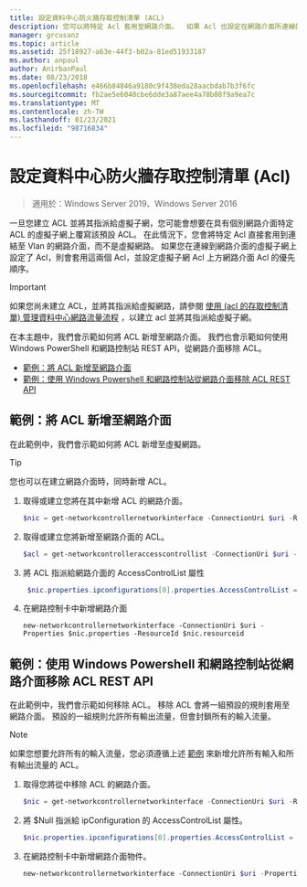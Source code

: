 ```yaml
---
title: 設定資料中心防火牆存取控制清單 (ACL)
description: 您可以將特定 Acl 套用至網路介面。  如果 Acl 也設定在網路介面所連線的虛擬子網上，則會套用這兩個 Acl，但網路介面 Acl 會優先于虛擬子網 Acl。
manager: grcusanz
ms.topic: article
ms.assetid: 25f18927-a63e-44f3-b02a-81ed51933187
ms.author: anpaul
author: AnirbanPaul
ms.date: 08/23/2018
ms.openlocfilehash: e466b84846a9180c9f438eda28aacbdab7b3f6fc
ms.sourcegitcommit: fb2ae5e6040cbe6dde3a87aee4a78b08f9a9ea7c
ms.translationtype: MT
ms.contentlocale: zh-TW
ms.lasthandoff: 01/23/2021
ms.locfileid: "98716834"
---
```

# <a name="configure-datacenter-firewall-access-control-lists-acls"></a>設定資料中心防火牆存取控制清單 (Acl) 

>適用於：Windows Server 2019、Windows Server 2016

一旦您建立 ACL 並將其指派給虛擬子網，您可能會想要在具有個別網路介面特定 ACL 的虛擬子網上覆寫該預設 ACL。  在此情況下，您會將特定 Acl 直接套用到連結至 Vlan 的網路介面，而不是虛擬網路。 如果您在連線到網路介面的虛擬子網上設定了 Acl，則會套用這兩個 Acl，並設定虛擬子網 Acl 上方網路介面 Acl 的優先順序。

>[!IMPORTANT]
>如果您尚未建立 ACL，並將其指派給虛擬網路，請參閱 [使用 (acl 的存取控制清單) 管理資料中心網路流量流程](./use-acls-for-traffic-flow.md) ，以建立 acl 並將其指派給虛擬子網。

在本主題中，我們會示範如何將 ACL 新增至網路介面。 我們也會示範如何使用 Windows PowerShell 和網路控制站 REST API，從網路介面移除 ACL。

- [範例：將 ACL 新增至網路介面](#example-add-an-acl-to-a-network-interface)
- [範例：使用 Windows Powershell 和網路控制站從網路介面移除 ACL REST API](#example-remove-an-acl-from-a-network-interface-by-using-windows-powershell-and-the-network-controller-rest-api)


## <a name="example-add-an-acl-to-a-network-interface"></a>範例：將 ACL 新增至網路介面
在此範例中，我們會示範如何將 ACL 新增至虛擬網路。

>[!TIP]
>您也可以在建立網路介面時，同時新增 ACL。

1. 取得或建立您將在其中新增 ACL 的網路介面。

   ```PowerShell
   $nic = get-networkcontrollernetworkinterface -ConnectionUri $uri -ResourceId "MyVM_Ethernet1"
   ```

2. 取得或建立您將新增至網路介面的 ACL。

   ```PowerShell
   $acl = get-networkcontrolleraccesscontrollist -ConnectionUri $uri -resourceid "AllowAllACL"
   ```

3. 將 ACL 指派給網路介面的 AccessControlList 屬性

   ```PowerShell
    $nic.properties.ipconfigurations[0].properties.AccessControlList = $acl
   ```

4. 在網路控制卡中新增網路介面

   ```
   new-networkcontrollernetworkinterface -ConnectionUri $uri -Properties $nic.properties -ResourceId $nic.resourceid
   ```

## <a name="example-remove-an-acl-from-a-network-interface-by-using-windows-powershell-and-the-network-controller-rest-api"></a>範例：使用 Windows Powershell 和網路控制站從網路介面移除 ACL REST API
在此範例中，我們會示範如何移除 ACL。 移除 ACL 會將一組預設的規則套用至網路介面。 預設的一組規則允許所有輸出流量，但會封鎖所有的輸入流量。

>[!NOTE]
>如果您想要允許所有的輸入流量，您必須遵循上述 [範例](#example-add-an-acl-to-a-network-interface) 來新增允許所有輸入和所有輸出流量的 ACL。


1. 取得您將從中移除 ACL 的網路介面。<br>
   ```PowerShell
   $nic = get-networkcontrollernetworkinterface -ConnectionUri $uri -ResourceId "MyVM_Ethernet1"
   ```

2. 將 $Null 指派給 ipConfiguration 的 AccessControlList 屬性。<br>
   ```PowerShell
   $nic.properties.ipconfigurations[0].properties.AccessControlList = $null
   ```

3. 在網路控制卡中新增網路介面物件。<br>
   ```PowerShell
   new-networkcontrollernetworkinterface -ConnectionUri $uri -Properties $nic.properties -ResourceId $nic.resourceid
   ```